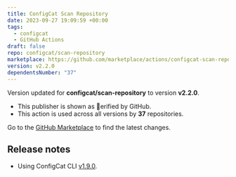 ```yaml
---
title: ConfigCat Scan Repository
date: 2023-09-27 19:09:59 +00:00
tags:
  - configcat
  - GitHub Actions
draft: false
repo: configcat/scan-repository
marketplace: https://github.com/marketplace/actions/configcat-scan-repository
version: v2.2.0
dependentsNumber: "37"
---
```



Version updated for **configcat/scan-repository** to version **v2.2.0**.
- This publisher is shown as erified by GitHub.
- This action is used across all versions by **37** repositories.

Go to the [GitHub Marketplace](https://github.com/marketplace/actions/configcat-scan-repository) to find the latest changes.

## Release notes

- Using ConfigCat CLI [v1.9.0](https://github.com/configcat/cli/releases/tag/v1.9.0).
